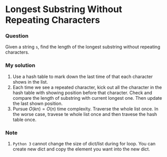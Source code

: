 # Longest Substring Without Repeating Characters
### Question
Given a string `s`, find the length of the longest substring without repeating characters.
### My solution
1.  Use a hash table to mark down the last time of that each character shows in the list.
2.  Each time we see a repeated character, kick out all the character in the hash table with showing position before that character. Check and compare the length of substring with current longest one. Then update the last shown position.
3.  Pursue $O(kn) = O(n)$ time complexity. Traverse the whole list once. In the worse case, travese te whole list once and then travese the hash table once.
### Note
1. `Python 3` cannot change the size of dict/list during for loop. You can create new dict and copy the element you want into the new dict.
